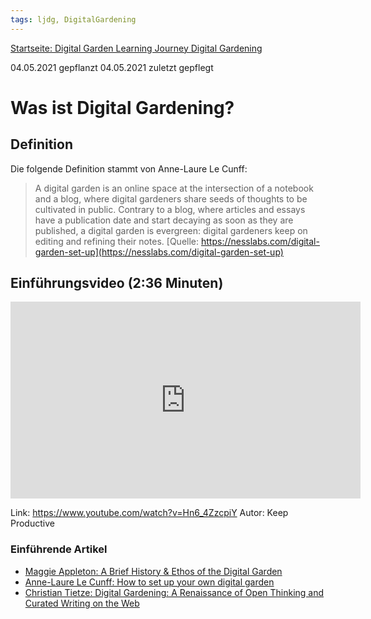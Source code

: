 ```yaml
---
tags: ljdg, DigitalGardening
---
```


[Startseite: Digital Garden Learning Journey Digital Gardening](https://hackmd.io/@holger-moller/learning-journey-digital-gardening-toc/)

04.05.2021 gepflanzt
04.05.2021 zuletzt gepflegt

# Was ist Digital Gardening?

## Definition

Die folgende Definition stammt von Anne-Laure Le Cunff:

> A digital garden is an online space at the intersection of a notebook and a blog, where digital gardeners share seeds of thoughts to be cultivated in public. Contrary to a blog, where articles and essays have a publication date and start decaying as soon as they are published, a digital garden is evergreen: digital gardeners keep on editing and refining their notes.
[Quelle: https://nesslabs.com/digital-garden-set-up](https://nesslabs.com/digital-garden-set-up)

## Einführungsvideo (2:36 Minuten)

<iframe width="560" height="315" src="https://www.youtube.com/embed/Hn6_4ZzcpiY" title="YouTube video player" frameborder="0" allow="accelerometer; autoplay; clipboard-write; encrypted-media; gyroscope; picture-in-picture" allowfullscreen></iframe>

Link: https://www.youtube.com/watch?v=Hn6_4ZzcpiY
Autor: Keep Productive

### Einführende Artikel

- [Maggie Appleton: A Brief History & Ethos of the Digital Garden](https://maggieappleton.com/garden-history)
- [Anne-Laure Le Cunff: How to set up your own digital garden](https://nesslabs.com/digital-garden-set-up)
- [Christian Tietze: Digital Gardening: A Renaissance of Open Thinking and Curated Writing on the Web](https://christiantietze.de/posts/2020/05/digital-gardening/)